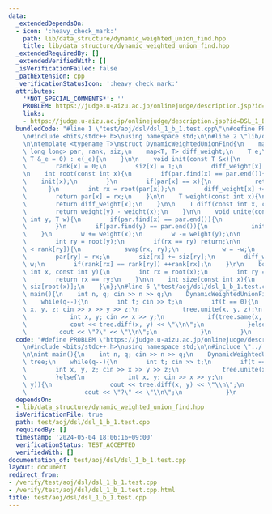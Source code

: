 ```yaml
---
data:
  _extendedDependsOn:
  - icon: ':heavy_check_mark:'
    path: lib/data_structure/dynamic_weighted_union_find.hpp
    title: lib/data_structure/dynamic_weighted_union_find.hpp
  _extendedRequiredBy: []
  _extendedVerifiedWith: []
  _isVerificationFailed: false
  _pathExtension: cpp
  _verificationStatusIcon: ':heavy_check_mark:'
  attributes:
    '*NOT_SPECIAL_COMMENTS*': ''
    PROBLEM: https://judge.u-aizu.ac.jp/onlinejudge/description.jsp?id=DSL_1_B
    links:
    - https://judge.u-aizu.ac.jp/onlinejudge/description.jsp?id=DSL_1_B
  bundledCode: "#line 1 \"test/aoj/dsl/dsl_1_b_1.test.cpp\"\n#define PROBLEM \"https://judge.u-aizu.ac.jp/onlinejudge/description.jsp?id=DSL_1_B\"\
    \n#include <bits/stdc++.h>\nusing namespace std;\n\n#line 2 \"lib/data_structure/dynamic_weighted_union_find.hpp\"\
    \n\ntemplate <typename T>\nstruct DynamicWeightedUnionFind{\n    map<long long,\
    \ long long> par, rank, siz;\n    map<T, T> diff_weight;\n    T e;\n\n    DynamicWeightedUnionFind(const\
    \ T &_e = 0) : e(_e){\n    }\n\n    void init(const T &x){\n        par[x] = x;\n\
    \        rank[x] = 0;\n        siz[x] = 1;\n        diff_weight[x] = e;\n    }\n\
    \n    int root(const int x){\n        if(par.find(x) == par.end()){\n        \
    \    init(x);\n        }\n        if(par[x] == x){\n            return x;\n  \
    \      }\n        int rx = root(par[x]);\n        diff_weight[x] += diff_weight[par[x]];\n\
    \        return par[x] = rx;\n    }\n\n    T weight(const int x){\n        root(x);\n\
    \        return diff_weight[x];\n    }\n\n    T diff(const int x, const int y){\n\
    \        return weight(y) - weight(x);\n    }\n\n    void unite(const int x, const\
    \ int y, T w){\n        if(par.find(x) == par.end()){\n            init(x);\n\
    \        }\n        if(par.find(y) == par.end()){\n            init(y);\n    \
    \    }\n        w += weight(x);\n        w -= weight(y);\n\n        int rx = root(x);\n\
    \        int ry = root(y);\n        if(rx == ry) return;\n\n        if(rank[rx]\
    \ < rank[ry]){\n            swap(rx, ry);\n            w = -w;\n        }\n\n\
    \        par[ry] = rx;\n        siz[rx] += siz[ry];\n        diff_weight[ry] =\
    \ w;\n        if(rank[rx] == rank[ry]) ++rank[rx];\n    }\n\n    bool same(const\
    \ int x, const int y){\n        int rx = root(x);\n        int ry = root(y);\n\
    \        return rx == ry;\n    }\n\n    int size(const int x){\n        return\
    \ siz[root(x)];\n    }\n};\n#line 6 \"test/aoj/dsl/dsl_1_b_1.test.cpp\"\n\nint\
    \ main(){\n    int n, q; cin >> n >> q;\n    DynamicWeightedUnionFind<int> tree;\n\
    \    while(q--){\n        int t; cin >> t;\n        if(t == 0){\n            int\
    \ x, y, z; cin >> x >> y >> z;\n            tree.unite(x, y, z);\n        }else{\n\
    \            int x, y; cin >> x >> y;\n            if(tree.same(x, y)){\n    \
    \            cout << tree.diff(x, y) << \"\\n\";\n            }else{\n       \
    \         cout << \"?\" << \"\\n\";\n            }\n        }\n    }\n}\n"
  code: "#define PROBLEM \"https://judge.u-aizu.ac.jp/onlinejudge/description.jsp?id=DSL_1_B\"\
    \n#include <bits/stdc++.h>\nusing namespace std;\n\n#include \"../../../lib/data_structure/dynamic_weighted_union_find.hpp\"\
    \n\nint main(){\n    int n, q; cin >> n >> q;\n    DynamicWeightedUnionFind<int>\
    \ tree;\n    while(q--){\n        int t; cin >> t;\n        if(t == 0){\n    \
    \        int x, y, z; cin >> x >> y >> z;\n            tree.unite(x, y, z);\n\
    \        }else{\n            int x, y; cin >> x >> y;\n            if(tree.same(x,\
    \ y)){\n                cout << tree.diff(x, y) << \"\\n\";\n            }else{\n\
    \                cout << \"?\" << \"\\n\";\n            }\n        }\n    }\n}"
  dependsOn:
  - lib/data_structure/dynamic_weighted_union_find.hpp
  isVerificationFile: true
  path: test/aoj/dsl/dsl_1_b_1.test.cpp
  requiredBy: []
  timestamp: '2024-05-04 18:06:16+09:00'
  verificationStatus: TEST_ACCEPTED
  verifiedWith: []
documentation_of: test/aoj/dsl/dsl_1_b_1.test.cpp
layout: document
redirect_from:
- /verify/test/aoj/dsl/dsl_1_b_1.test.cpp
- /verify/test/aoj/dsl/dsl_1_b_1.test.cpp.html
title: test/aoj/dsl/dsl_1_b_1.test.cpp
---
```

